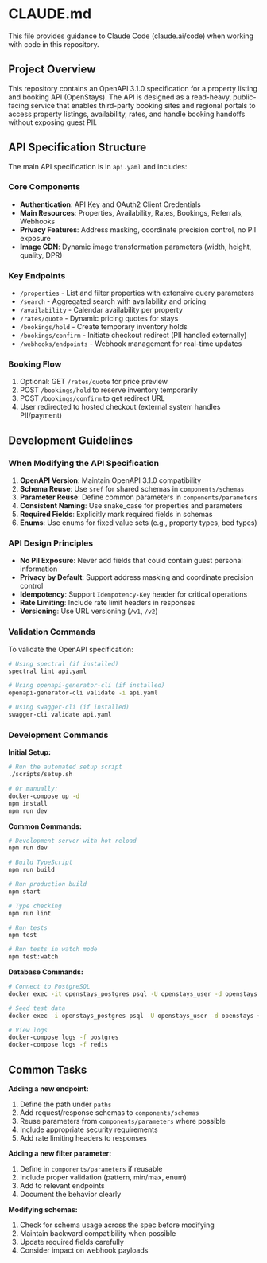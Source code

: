 # CLAUDE.md

This file provides guidance to Claude Code (claude.ai/code) when working with code in this repository.

## Project Overview

This repository contains an OpenAPI 3.1.0 specification for a property listing and booking API (OpenStays). The API is designed as a read-heavy, public-facing service that enables third-party booking sites and regional portals to access property listings, availability, rates, and handle booking handoffs without exposing guest PII.

## API Specification Structure

The main API specification is in `api.yaml` and includes:

### Core Components
- **Authentication**: API Key and OAuth2 Client Credentials
- **Main Resources**: Properties, Availability, Rates, Bookings, Referrals, Webhooks
- **Privacy Features**: Address masking, coordinate precision control, no PII exposure
- **Image CDN**: Dynamic image transformation parameters (width, height, quality, DPR)

### Key Endpoints
- `/properties` - List and filter properties with extensive query parameters
- `/search` - Aggregated search with availability and pricing
- `/availability` - Calendar availability per property
- `/rates/quote` - Dynamic pricing quotes for stays
- `/bookings/hold` - Create temporary inventory holds
- `/bookings/confirm` - Initiate checkout redirect (PII handled externally)
- `/webhooks/endpoints` - Webhook management for real-time updates

### Booking Flow
1. Optional: GET `/rates/quote` for price preview
2. POST `/bookings/hold` to reserve inventory temporarily
3. POST `/bookings/confirm` to get redirect URL
4. User redirected to hosted checkout (external system handles PII/payment)

## Development Guidelines

### When Modifying the API Specification

1. **OpenAPI Version**: Maintain OpenAPI 3.1.0 compatibility
2. **Schema Reuse**: Use `$ref` for shared schemas in `components/schemas`
3. **Parameter Reuse**: Define common parameters in `components/parameters`
4. **Consistent Naming**: Use snake_case for properties and parameters
5. **Required Fields**: Explicitly mark required fields in schemas
6. **Enums**: Use enums for fixed value sets (e.g., property types, bed types)

### API Design Principles

- **No PII Exposure**: Never add fields that could contain guest personal information
- **Privacy by Default**: Support address masking and coordinate precision control
- **Idempotency**: Support `Idempotency-Key` header for critical operations
- **Rate Limiting**: Include rate limit headers in responses
- **Versioning**: Use URL versioning (`/v1`, `/v2`)

### Validation Commands

To validate the OpenAPI specification:
```bash
# Using spectral (if installed)
spectral lint api.yaml

# Using openapi-generator-cli (if installed)
openapi-generator-cli validate -i api.yaml

# Using swagger-cli (if installed)
swagger-cli validate api.yaml
```

### Development Commands

**Initial Setup:**
```bash
# Run the automated setup script
./scripts/setup.sh

# Or manually:
docker-compose up -d
npm install
npm run dev
```

**Common Commands:**
```bash
# Development server with hot reload
npm run dev

# Build TypeScript
npm run build

# Run production build
npm start

# Type checking
npm run lint

# Run tests
npm test

# Run tests in watch mode
npm test:watch
```

**Database Commands:**
```bash
# Connect to PostgreSQL
docker exec -it openstays_postgres psql -U openstays_user -d openstays

# Seed test data
docker exec -i openstays_postgres psql -U openstays_user -d openstays < database/seed.sql

# View logs
docker-compose logs -f postgres
docker-compose logs -f redis
```

## Common Tasks

**Adding a new endpoint:**
1. Define the path under `paths`
2. Add request/response schemas to `components/schemas`
3. Reuse parameters from `components/parameters` where possible
4. Include appropriate security requirements
5. Add rate limiting headers to responses

**Adding a new filter parameter:**
1. Define in `components/parameters` if reusable
2. Include proper validation (pattern, min/max, enum)
3. Add to relevant endpoints
4. Document the behavior clearly

**Modifying schemas:**
1. Check for schema usage across the spec before modifying
2. Maintain backward compatibility when possible
3. Update required fields carefully
4. Consider impact on webhook payloads